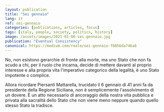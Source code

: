 ```yaml
---
layout: publication
title: "Sei gennaio"
lang: it
ref: sei-gennaio
categories: [publications, articles, focus]
tags: [italy, people, society, politics, history]
image: /assets/images/2021-01-06-sei-gennaio.jpg
publication: "Eventual Consistency"
canonical: https://medium.com/reale/sei-gennaio-f0856da746a6
---
```


No, non esistono gerarchie di fronte alla morte, ma uno Stato che non fa scudo a chi, per il ruolo che incarna, decide di mettere davanti al proprio interesse e alla propria vita l'imperativo categorico della legalità, è uno Stato impotente o complice.

Allora ricordare Piersanti Mattarella, trucidato il 6 gennaio di 41 anni fa da presidente della Regione Siciliana, non è semplicemente l'assolvimento di un dovere. È un atto necessario di ancoraggio della nostra vita pubblica e privata alla sacralità dello Stato che non viene meno neppure quando quello stesso Stato la tradisce.
